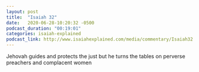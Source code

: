 ```yaml
---
layout: post
title:  "Isaiah 32"
date:   2020-06-28-10:20:32 -0500
podcast_duration: "00:19:01"
categories: isaiah-explained
podcast_link: http://www.isaiahexplained.com/media/commentary/Isaiah32.mp3
---
```

Jehovah guides and protects the just but he turns the tables on perverse preachers and complacent women
